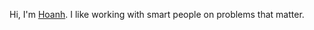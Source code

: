 Hi, I'm [Hoanh](https://hoanhle.github.io/). I like working with smart people on problems that matter.
